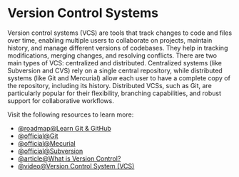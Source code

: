# Version Control Systems

Version control systems (VCS) are tools that track changes to code and files over time, enabling multiple users to collaborate on projects, maintain history, and manage different versions of codebases. They help in tracking modifications, merging changes, and resolving conflicts. There are two main types of VCS: centralized and distributed. Centralized systems (like Subversion and CVS) rely on a single central repository, while distributed systems (like Git and Mercurial) allow each user to have a complete copy of the repository, including its history. Distributed VCSs, such as Git, are particularly popular for their flexibility, branching capabilities, and robust support for collaborative workflows.

Visit the following resources to learn more:

- [@roadmap@Learn Git & GitHub](https://roadmap.sh/git-github)
- [@official@Git](https://git-scm.com/)
- [@official@Mecurial](https://www.mercurial-scm.org/)
- [@official@Subversion](https://subversion.apache.org/)
- [@article@What is Version Control?](https://www.atlassian.com/git/tutorials/what-is-version-control)
- [@video@Version Control System (VCS)](https://www.youtube.com/watch?v=SVkuliabq4g)
